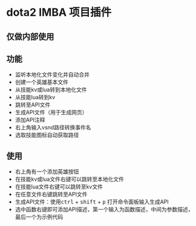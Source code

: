 # dota2 IMBA 项目插件
## 仅做内部使用
## 功能
- 监听本地化文件变化并自动合并
- 创建一个英雄基本文件
- 从技能kv或lua转到本地化文件
- 从技能lua转到kv
- 跳转至API文件
- 生成API文件（用于生成网页）
- 添加API注释
- 右上角输入vsnd路径转换事件名
- 选取技能图标自动获取路径
## 使用
- 右上角有一个添加英雄按钮
- 在技能kv或lua文件右键可以跳转至本地化文件
- 在技能lua文件右键可以跳转至kv文件
- 在任意文件右键跳转至API文件
- 生成API文件：使用<kbd>ctrl</kbd> + <kbd>shift</kbd> + <kbd>p</kbd> 打开命令面板输入生成API
- 选中函数右键即可添加API描述，第一个输入为函数描述，中间为参数描述，最后一个为示例代码
